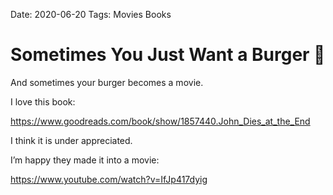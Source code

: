 Date: 2020-06-20
Tags: Movies
			Books
			

# Sometimes You Just Want a Burger 🍔

And sometimes your burger becomes a movie. 

I love this book: 

https://www.goodreads.com/book/show/1857440.John_Dies_at_the_End

I think it is under appreciated. 

I’m happy they made it into a movie: 

https://www.youtube.com/watch?v=IfJp417dyig

